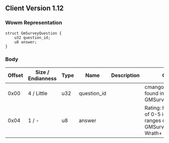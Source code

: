 ## Client Version 1.12

### Wowm Representation
```rust,ignore
struct GmSurveyQuestion {
    u32 question_id;
    u8 answer;
}
```
### Body

| Offset | Size / Endianness | Type | Name | Description | Comment |
| ------ | ----------------- | ---- | ---- | ----------- | ------- |
| 0x00 | 4 / Little | u32 | question_id |  | cmangos: questions found in GMSurveyQuestions.dbc |
| 0x04 | 1 / - | u8 | answer |  | Rating: hardcoded limit of 0-5 in pre-Wrath, ranges defined in GMSurveyAnswers.dbc Wrath+ |

